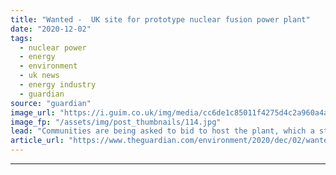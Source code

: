 ```yaml
---
title: "Wanted -  UK site for prototype nuclear fusion power plant"
date: "2020-12-02"
tags: 
  - nuclear power
  - energy
  - environment
  - uk news
  - energy industry
  - guardian
source: "guardian"
image_url: "https://i.guim.co.uk/img/media/cc6de1c85011f4275d4c2a960a4a22cd8fe81139/0_203_5000_3000/master/5000.jpg?width=460&quality=85&auto=format&fit=max&s=61c0593dc27779fc5a3964311a422fee"
image_fp: "/assets/img/post_thumbnails/114.jpg"
lead: "Communities are being asked to bid to host the plant, which a state-backed project plans to build by 2040Communities in the UK are being asked to bid to host a prototype nuclear fusion power plant, which a government-backed programme plans to build b..."
article_url: "https://www.theguardian.com/environment/2020/dec/02/wanted-uk-site-prototype-nuclear-fusion-power-plant"
---
```


---
